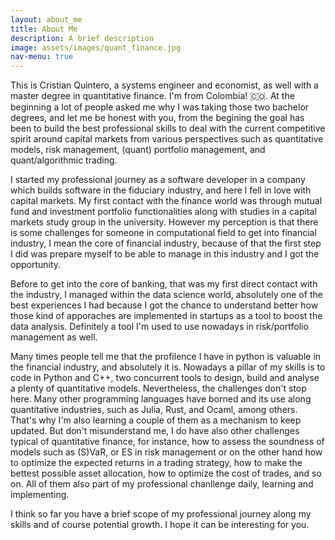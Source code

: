 ```yaml
---
layout: about_me
title: About Me
description: A brief description
image: assets/images/quant_finance.jpg
nav-menu: true
---
```


This is Cristian Quintero, a systems engineer and economist, as well with a master degree in quantitative finance. I'm from Colombia! 🇨🇴. At the beginning a lot of people asked me why I was taking those two bachelor degrees, and let me be honest with you, from the begining the goal has been to build the best professional skills to deal with the current competitive spirit around capital markets from various perspectives such as quantitative models, risk management, (quant) portfolio management, and quant/algorithmic trading.

I started my professional journey as a software developer in a company which builds software in the fiduciary industry, and here I fell in love with capital markets. My first contact with the finance world was through mutual fund and investment portfolio functionalities along with studies in a capital markets study group in the university. However my perception is that there is some challenges for someone in computational field to get into financial industry, I mean the core of financial industry, because of that the first step I did was prepare myself to be able to manage in this industry and I got the opportunity.

Before to get into the core of banking, that was my first direct contact with the industry, I managed within the data science world, absolutely one of the best experiences I had because I got the chance to understand better how those kind of apporaches are implemented in startups as a tool to boost the data analysis. Definitely a tool I'm used to use nowadays in risk/portfolio management as well.

Many times people tell me that the profilence I have in python is valuable in the financial industry, and absolutely it is. Nowadays a pillar of my skills is to code in Python and C++, two concurrent tools to design, build and analyse a plenty of quantitative models. Nevertheless, the challenges don't stop here. Many other programming languages have borned and its use along quantitative industries, such as Julia, Rust, and Ocaml, among others. That's why I'm also learning a couple of them as a mechanism to keep updated. But don't misunderstand me, I do have also other challenges typical of quantitative finance, for instance, how to assess the soundness of models such as (S)VaR, or ES in risk management or on the other hand how to optimize the expected returns in a trading strategy, how to make the bettest possible asset allocation, how to optimize the cost of trades, and so on. All of them also part of my professional chanllenge daily, learning and implementing.

I think so far you have a brief scope of my professional journey along my skills and of course potential growth. I hope it can be interesting for you.
